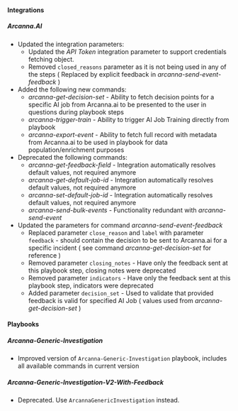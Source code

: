 #### Integrations
##### Arcanna.AI
  - Updated the integration parameters: 
    - Updated the *API Token* integration parameter to support credentials fetching object.
    - Removed `closed_reasons` parameter as it is not being used in any of the steps ( Replaced by explicit feedback in *arcanna-send-event-feedback* )
  - Added the following new commands:
    - *arcanna-get-decision-set* - Ability to fetch decision points for a specific AI job from Arcanna.ai to be presented to the user in questions during playbook steps
    - *arcanna-trigger-train*        - Ability to trigger AI Job Training directly from playbook 
    - *arcanna-export-event*      - Ability to fetch full record with metadata from Arcanna.ai to be used in playbook for data population/enrichment purposes
  - Deprecated the following commands:
    - *arcanna-get-feedback-field* - Integration automatically resolves default values, not required anymore
    - *arcanna-get-default-job-id* - Integration automatically resolves default values, not required anymore
    - *arcanna-set-default-job-id* - Integration automatically resolves default values, not required anymore
    - *arcanna-send-bulk-events* - Functionality redundant with *arcanna-send-event*
  - Updated the parameters for command *arcanna-send-event-feedback* 
    - Replaced parameter `close_reason` and `label` with parameter `feedback` - should contain the decision to be sent to Arcanna.ai for a specific incident ( see command *arcanna-get-decision-set* for reference )
    - Removed parameter `closing_notes` - Have only the feedback sent at this playbook step, closing notes were deprecated
    - Removed parameter `indicators` - Have only the feedback sent at this playbook step, indicators were deprecated 
    - Added parameter `decision_set` - Used to validate that provided feedback is valid for specified AI Job ( values used from *arcanna-get-decision-set* )

#### Playbooks
##### Arcanna-Generic-Investigation
  - Improved version of `Arcanna-Generic-Investigation` playbook, includes all available commands in current version
##### Arcanna-Generic-Investigation-V2-With-Feedback
  - Deprecated. Use `ArcannaGenericInvestigation` instead.
